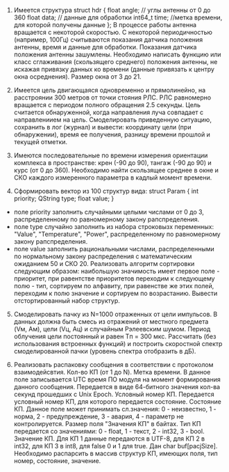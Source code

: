 1. Имеется структура
struct hdr {
  float angle; // углы антенны от 0 до 360
  float data; // данные для обработки
  int64_t time; //метка времени, для которой получены данные
};
В процессе работы антенна вращается с некоторой скоростью. С некоторой периодичностью (например, 100Гц) считываются показания датчика положения антенны, время и данные для обработки. Показания датчика положения антенны зашумлены. Необходимо написать функцию или класс сглаживания (скользящего среднего) положения антенны, не искажая привязку данных ко времени (данные привязать к центру окна осреднения). Размер окна от 3 до 21.

2. Имеется цель двигающаяся одновременно и прямолинейно, на расстроянии 300 метров от точки стояния РЛС. РЛС равномерно вращается с периодом полного обращения 2.5 секунды. Цель считается обнаруженной, когда направления луча совпадает с направлениием на цель. Смоделировать приведенную ситуацию, сохранить в лог (журнал) и вывести: координату цели (при обнаружении),  время ее получения, разницу времени прошлой и текущей отметки.

3. Имеются последовательные по времени измерения ориентации комплекса в пространстве: крен (-90 до 90), тангаж (-90 до 90) и курс (от 0 до 360). Необходимо найти скользящее среднее в окне и СКО каждого измеренного параметра в кадлый момент времени.

4. Сформировать вектор из 100 структур вида:
struct Param {
  int priority;
  QString type;
  float value;
}
- поле priority заполнить случайными целыми числами от 0 до 3, распределенному по равномерному закону рапспределения.
- поле type случайно заполнить из набора строковызх переменных: "Value", "Temperature", "Power", распределенному по равномерному закону рапспределения.
- поле value заполнить рациональными числами, распределенными по нормальному закону распределения с математическим ожиданием 50 и СКО 20.
  Реализовать алгоритм сортировки следующим образом: наибольшую значимость имеет первое поле - приоритет, при равентстве приоритетов переходим к следующему полю - тип, сортируем по алфавиту, при равенстве же этих полей, переходим к полю значение и сортируем по возрастанию. Вывести отстортированный набор структур.

5. Смоделировать пачку из N=1000 отраженных от цели импульсов. В данных должна быть смесь из отражений от местного предмета (Vм, Ам), цели (Vц, Ац) и случайным Рэлеевским шумом. Период облучения цели постоянный и равен Tп = 300 мкс. Рассчитать (без использования встроенных функций) и построить скоростной спектр смоделированной пачки (уровень спектра отобразить в дБ).

6. Реализовать распаковку сообщения в соответствии с протоколом взаимодейсвтия. Кол-во КП (от 1 до N). Метка времени. В данное поле записывается UTC время ПО модуля на момент формирования данного сообщения. Передается в виде 64-битного значения кол-ва секунд прошедших с Unix Epoch. Условный номер КП. Передается условный номер КП, для которого передается состояние. Состояние КП. Данное поле может принимать сл.значения: 0 - неизвестно, 1 - норма, 2 - предупреждение, 3 - авария, 4 - параметр не контролируется. Размер поля "Значения КП" в байтах. Тип КП передается со значениями: 0 - float, 1 - текст, 2 - int32, 3 - bool. Значение КП. Для КП 1 данные передаются в UTF-8, для КП 2 в int32, для КП 3 в int8, для false 0 и 1 для true. Дан char buf[pacjSize]. Необходимо распарсить в массив структур КП, имеющих поля, тип номер, состояние, значение. 
